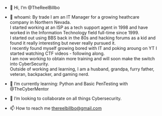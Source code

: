 - 👋 Hi, I’m @TheReelBillbo
- 👀 whoami:  By trade I am an IT Manager for a growing heathcare company in Northern Nevada.  
      I started working at an ISP as a tech support agent in 1998 and have worked in the Information Technology field full-time since 1999.  
      I started out using BBS back in the 80s and hacking forums as a kid and found it really interesting but never really pursued it.  
      I recently found myself growing bored with IT and poking aroung on YT I started watching CTF videos - following along.  
      I am now working to obtain more training and will soon make the switch into CyberSecurity.  
      Outside of working and learning, I am a husband, grandpa, furry father, veteran, backpacker, and gaming nerd.

- 🌱 I’m currently learning: Python and Basic PenTesting with @TheCyberMentor
- 💞️ I’m looking to collaborate on all things Cybersecurity.
- 📫 How to reach me thereelbillbo@gmail.com
 
<!---
TheReelBillbo/TheReelBillbo is a ✨ special ✨ repository because its `README.md` (this file) appears on your GitHub profile.
You can click the Preview link to take a look at your changes.
--->
